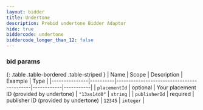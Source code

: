 ```yaml
---
layout: bidder
title: Undertone
description: Prebid undertone Bidder Adaptor
hide: true
biddercode: undertone
biddercode_longer_than_12: false
---
```




### bid params

{: .table .table-bordered .table-striped }
| Name          | Scope    | Description                               | Example    | Type      |
|---------------|----------|-------------------------------------------|------------|-----------|
| `placementId` | optional | Your placement ID (provided by undertone) | `"13as14d0"` | `string`  |
| `publisherId` | required | publisher ID (provided by undertone)      | `12345`    | `integer` |
